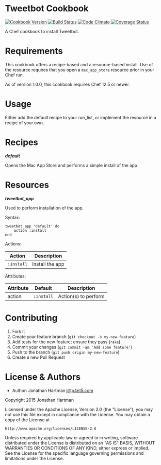 Tweetbot Cookbook
=================
[![Cookbook Version](https://img.shields.io/cookbook/v/tweetbot.svg)][cookbook]
[![Build Status](https://img.shields.io/travis/RoboticCheese/tweetbot-chef.svg)][travis]
[![Code Climate](https://img.shields.io/codeclimate/github/RoboticCheese/tweetbot-chef.svg)][codeclimate]
[![Coverage Status](https://img.shields.io/coveralls/RoboticCheese/tweetbot-chef.svg)][coveralls]

[cookbook]: https://supermarket.chef.io/cookbooks/tweetbot
[travis]: https://travis-ci.org/RoboticCheese/tweetbot-chef
[codeclimate]: https://codeclimate.com/github/RoboticCheese/tweetbot-chef
[coveralls]: https://coveralls.io/r/RoboticCheese/tweetbot-chef

A Chef cookbook to install Tweetbot.

Requirements
============

This cookbook offers a recipe-based and a resource-based install. Use of the
resource requires that you open a `mac_app_store` resource prior in your Chef
run.

As of version 1.0.0, this cookbook requires Chef 12.5 or newer.

Usage
=====

Either add the default recipe to your run_list, or implement the resource in
a recipe of your own.

Recipes
=======

***default***

Opens the Mac App Store and performs a simple install of the app.

Resources
=========

***tweetbot_app***

Used to perform installation of the app.

Syntax:

    tweetbot_app 'default' do
        action :install
    end

Actions:

| Action     | Description     |
|------------|-----------------|
| `:install` | Install the app |

Attributes:

| Attribute  | Default        | Description          |
|------------|----------------|----------------------|
| action     | `:install`     | Action(s) to perform |

Contributing
============

1. Fork it
2. Create your feature branch (`git checkout -b my-new-feature`)
3. Add tests for the new feature; ensure they pass (`rake`)
4. Commit your changes (`git commit -am 'Add some feature'`)
5. Push to the branch (`git push origin my-new-feature`)
6. Create a new Pull Request

License & Authors
=================
- Author: Jonathan Hartman <j@p4nt5.com>

Copyright 2015 Jonathan Hartman

Licensed under the Apache License, Version 2.0 (the "License");
you may not use this file except in compliance with the License.
You may obtain a copy of the License at

    http://www.apache.org/licenses/LICENSE-2.0

Unless required by applicable law or agreed to in writing, software
distributed under the License is distributed on an "AS IS" BASIS,
WITHOUT WARRANTIES OR CONDITIONS OF ANY KIND, either express or implied.
See the License for the specific language governing permissions and
limitations under the License.
